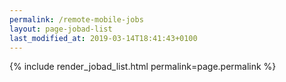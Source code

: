 ```yaml
---
permalink: /remote-mobile-jobs
layout: page-jobad-list
last_modified_at: 2019-03-14T18:41:43+0100
---
```

{% include render_jobad_list.html permalink=page.permalink %}
